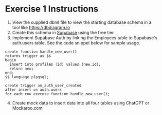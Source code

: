 # Exercise 1 Instructions

1. View the supplied dbml file to view the starting database schema in a tool like https://dbdiagram.io
2. Create this schema in [Supabase](https://supabase.com/dashboard/org/wjomoigtnqntixpaieak/general) using the free tier
3. Implement Supabase Auth by linking the Employees table to Supabase's auth.users table. See the code snippet below for sample usage.


```
create function handle_new_user() 
returns trigger as $$
begin
  insert into profiles (id) values (new.id);
  return new;
end;
$$ language plpgsql;

create trigger on_auth_user_created
after insert on auth.users
for each row execute function handle_new_user();
```

4. Create mock data to insert data into all four tables using ChatGPT or Mockaroo.com

   
